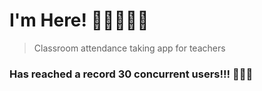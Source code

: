 # I'm Here! :raising_hand::raising_hand_man::raising_hand_woman:	
> Classroom attendance taking app for teachers

### Has reached a record 30 concurrent users!!! :tada::tada::tada:
